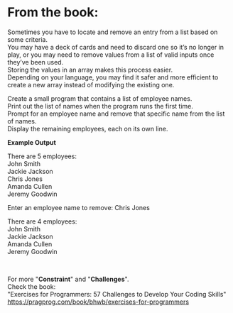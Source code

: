 
# From the book:  
  
Sometimes you have to locate and remove an entry from a list based on some criteria.  
You may have a deck of cards and need to discard one so it’s no longer in play, or you may need to remove values from a list of valid inputs once they’ve been used.  
Storing the values in an array makes this process easier.   
Depending on your language, you may find it safer and more efficient to create a new array instead of modifying the existing one.

Create a small program that contains a list of employee names.  
Print out the list of names when the program runs the first time.  
Prompt for an employee name and remove that specific name from the list of names.   
Display the remaining employees, each on its own line.  

**Example Output**  
 
There are 5 employees:  John Smith  Jackie Jackson  Chris Jones  Amanda Cullen  Jeremy Goodwin   
Enter an employee name to remove: Chris Jones       
There are 4 employees:  John Smith  Jackie Jackson  Amanda Cullen  Jeremy Goodwin  

<br />  
    
For more "**Constraint**" and "**Challenges**".  
Check the book:  
"Exercises for Programmers: 57 Challenges to Develop Your Coding Skills"  
https://pragprog.com/book/bhwb/exercises-for-programmers

